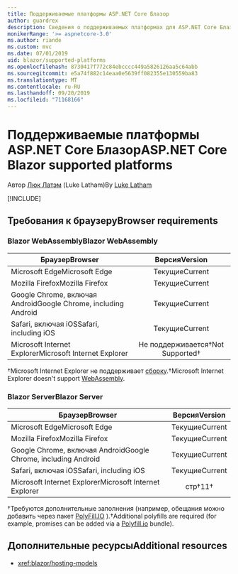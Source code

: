 ```yaml
---
title: Поддерживаемые платформы ASP.NET Core Блазор
author: guardrex
description: Сведения о поддерживаемых платформах для ASP.NET Core Блазор.
monikerRange: '>= aspnetcore-3.0'
ms.author: riande
ms.custom: mvc
ms.date: 07/01/2019
uid: blazor/supported-platforms
ms.openlocfilehash: 8730417f772c84ebcccc449a5826126aa5c64abb
ms.sourcegitcommit: e5a74f882c14eaa0e5639ff082355e130559ba83
ms.translationtype: MT
ms.contentlocale: ru-RU
ms.lasthandoff: 09/20/2019
ms.locfileid: "71168166"
---
```

# <a name="aspnet-core-blazor-supported-platforms"></a><span data-ttu-id="94642-103">Поддерживаемые платформы ASP.NET Core Блазор</span><span class="sxs-lookup"><span data-stu-id="94642-103">ASP.NET Core Blazor supported platforms</span></span>

<span data-ttu-id="94642-104">Автор [Люк Латэм](https://github.com/guardrex) (Luke Latham)</span><span class="sxs-lookup"><span data-stu-id="94642-104">By [Luke Latham](https://github.com/guardrex)</span></span>

[!INCLUDE[](~/includes/blazorwasm-preview-notice.md)]

## <a name="browser-requirements"></a><span data-ttu-id="94642-105">Требования к браузеру</span><span class="sxs-lookup"><span data-stu-id="94642-105">Browser requirements</span></span>

### <a name="blazor-webassembly"></a><span data-ttu-id="94642-106">Blazor WebAssembly</span><span class="sxs-lookup"><span data-stu-id="94642-106">Blazor WebAssembly</span></span>

| <span data-ttu-id="94642-107">Браузер</span><span class="sxs-lookup"><span data-stu-id="94642-107">Browser</span></span>                          | <span data-ttu-id="94642-108">Версия</span><span class="sxs-lookup"><span data-stu-id="94642-108">Version</span></span>               |
| -------------------------------- | :-------------------: |
| <span data-ttu-id="94642-109">Microsoft Edge</span><span class="sxs-lookup"><span data-stu-id="94642-109">Microsoft Edge</span></span>                   | <span data-ttu-id="94642-110">Текущие</span><span class="sxs-lookup"><span data-stu-id="94642-110">Current</span></span>               |
| <span data-ttu-id="94642-111">Mozilla Firefox</span><span class="sxs-lookup"><span data-stu-id="94642-111">Mozilla Firefox</span></span>                  | <span data-ttu-id="94642-112">Текущие</span><span class="sxs-lookup"><span data-stu-id="94642-112">Current</span></span>               |
| <span data-ttu-id="94642-113">Google Chrome, включая Android</span><span class="sxs-lookup"><span data-stu-id="94642-113">Google Chrome, including Android</span></span> | <span data-ttu-id="94642-114">Текущие</span><span class="sxs-lookup"><span data-stu-id="94642-114">Current</span></span>               |
| <span data-ttu-id="94642-115">Safari, включая iOS</span><span class="sxs-lookup"><span data-stu-id="94642-115">Safari, including iOS</span></span>            | <span data-ttu-id="94642-116">Текущие</span><span class="sxs-lookup"><span data-stu-id="94642-116">Current</span></span>               |
| <span data-ttu-id="94642-117">Microsoft Internet Explorer</span><span class="sxs-lookup"><span data-stu-id="94642-117">Microsoft Internet Explorer</span></span>      | <span data-ttu-id="94642-118">Не поддерживается&dagger;</span><span class="sxs-lookup"><span data-stu-id="94642-118">Not Supported&dagger;</span></span> |

<span data-ttu-id="94642-119">&dagger;Microsoft Internet Explorer не поддерживает [сборку](https://webassembly.org).</span><span class="sxs-lookup"><span data-stu-id="94642-119">&dagger;Microsoft Internet Explorer doesn't support [WebAssembly](https://webassembly.org).</span></span>

### <a name="blazor-server"></a><span data-ttu-id="94642-120">Blazor Server</span><span class="sxs-lookup"><span data-stu-id="94642-120">Blazor Server</span></span>

| <span data-ttu-id="94642-121">Браузер</span><span class="sxs-lookup"><span data-stu-id="94642-121">Browser</span></span>                          | <span data-ttu-id="94642-122">Версия</span><span class="sxs-lookup"><span data-stu-id="94642-122">Version</span></span>    |
| -------------------------------- | :--------: |
| <span data-ttu-id="94642-123">Microsoft Edge</span><span class="sxs-lookup"><span data-stu-id="94642-123">Microsoft Edge</span></span>                   | <span data-ttu-id="94642-124">Текущие</span><span class="sxs-lookup"><span data-stu-id="94642-124">Current</span></span>    |
| <span data-ttu-id="94642-125">Mozilla Firefox</span><span class="sxs-lookup"><span data-stu-id="94642-125">Mozilla Firefox</span></span>                  | <span data-ttu-id="94642-126">Текущие</span><span class="sxs-lookup"><span data-stu-id="94642-126">Current</span></span>    |
| <span data-ttu-id="94642-127">Google Chrome, включая Android</span><span class="sxs-lookup"><span data-stu-id="94642-127">Google Chrome, including Android</span></span> | <span data-ttu-id="94642-128">Текущие</span><span class="sxs-lookup"><span data-stu-id="94642-128">Current</span></span>    |
| <span data-ttu-id="94642-129">Safari, включая iOS</span><span class="sxs-lookup"><span data-stu-id="94642-129">Safari, including iOS</span></span>            | <span data-ttu-id="94642-130">Текущие</span><span class="sxs-lookup"><span data-stu-id="94642-130">Current</span></span>    |
| <span data-ttu-id="94642-131">Microsoft Internet Explorer</span><span class="sxs-lookup"><span data-stu-id="94642-131">Microsoft Internet Explorer</span></span>      | <span data-ttu-id="94642-132">стр&dagger;</span><span class="sxs-lookup"><span data-stu-id="94642-132">11&dagger;</span></span> |

<span data-ttu-id="94642-133">&dagger;Требуются дополнительные заполнения (например, обещания можно добавить через пакет [PolyFill.IO](https://polyfill.io/v3/) ).</span><span class="sxs-lookup"><span data-stu-id="94642-133">&dagger;Additional polyfills are required (for example, promises can be added via a [Polyfill.io](https://polyfill.io/v3/) bundle).</span></span>

## <a name="additional-resources"></a><span data-ttu-id="94642-134">Дополнительные ресурсы</span><span class="sxs-lookup"><span data-stu-id="94642-134">Additional resources</span></span>

* <xref:blazor/hosting-models>
